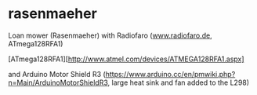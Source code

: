 # rasenmaeher
Loan mower (Rasenmaeher) with Radiofaro (www.radiofaro.de, ATmega128RFA1) 

[ATmega128RFA1][http://www.atmel.com/devices/ATMEGA128RFA1.aspx]


and Arduino Motor Shield R3 (https://www.arduino.cc/en/pmwiki.php?n=Main/ArduinoMotorShieldR3, large heat sink and fan added to the L298)
